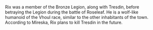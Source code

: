 Rix was a member of the Bronze Legion, along with Tresdin, before betraying the Legion during the battle of Roseleaf. He is a wolf-like humanoid of the Vhoul race, similar to the other inhabitants of the town. According to Mireska, Rix plans to kill Tresdin in the future.
